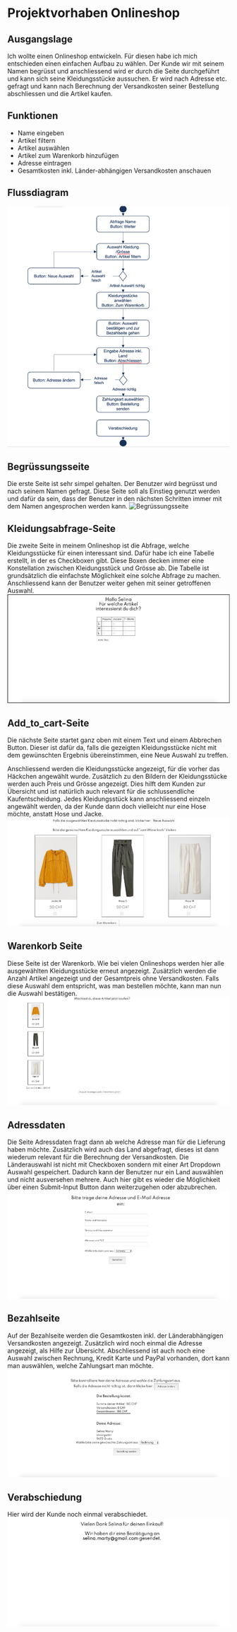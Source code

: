 # Projektvorhaben Onlineshop
## Ausgangslage
Ich wollte einen Onlineshop entwickeln. Für diesen habe ich mich entschieden einen einfachen Aufbau zu wählen. Der Kunde wir mit seinem Namen begrüsst und anschliessend wird er durch die Seite durchgeführt und kann sich seine Kleidungsstücke aussuchen. Er wird nach Adresse etc. gefragt und kann nach Berechnung der Versandkosten seiner Bestellung abschliessen und die Artikel kaufen. 

 ## Funktionen
- Name eingeben
- Artikel filtern
- Artikel auswählen
- Artikel zum Warenkorb hinzufügen
- Adresse eintragen
- Gesamtkosten inkl. Länder-abhängigen Versandkosten anschauen


## Flussdiagram
![Flussdiagram](/Bilder/Flussdiagram.png)

## Begrüssungsseite

Die erste Seite ist sehr simpel gehalten. Der Benutzer wird begrüsst und nach seinem Namen gefragt. 
Diese Seite soll als Einstieg genutzt werden und dafür da sein, dass der Benutzer in den nächsten Schritten immer mit dem Namen angesprochen werden kann. 
![Begrüssungsseite](/Bilder/Begrüssungsseite.png)

## Kleidungsabfrage-Seite
Die zweite Seite in meinem Onlineshop ist die Abfrage, welche Kleidungsstücke für einen interessant sind. Dafür habe ich eine Tabelle erstellt, in der es Checkboxen gibt. Diese Boxen decken immer eine Konstellation zwischen Kleidungsstück und Grösse ab. Die Tabelle ist grundsätzlich die einfachste Möglichkeit eine solche Abfrage zu machen. 
Anschliessend kann der Benutzer weiter gehen mit seiner getroffenen Auswahl. 
![Kleidungsabfrage](/Bilder/Kleidungsabfrage.png)

## Add_to_cart-Seite
Die nächste Seite startet ganz oben mit einem Text und einem Abbrechen Button. Dieser ist dafür da, falls die gezeigten Kleidungsstücke nicht mit dem gewünschten Ergebnis übereinstimmen, eine Neue Auswahl zu treffen. 

Anschliessend werden die Kleidungsstücke angezeigt, für die vorher das Häckchen angewählt wurde. Zusätzlich zu den Bildern der Kleidungsstücke werden auch Preis und Grösse angezeigt. Dies hilft dem Kunden zur Übersicht und ist natürlich auch relevant für die schlussendliche Kaufentscheidung. 
Jedes Kleidungsstück kann anschliessend einzeln angewählt werden, da der Kunde dann doch vielleicht nur eine Hose möchte, anstatt Hose und Jacke. 
![Add_to_cart](/Bilder/Add_to_cart.png)

## Warenkorb Seite
Diese Seite ist der Warenkorb. Wie bei vielen Onlineshops werden hier alle ausgewählten Kleidungsstücke erneut angezeigt. Zusätzlich werden die Anzahl Artikel angezeigt und der Gesamtpreis ohne Versandkosten.
Falls diese Auswahl dem entspricht, was man bestellen möchte, kann man nun die Auswahl bestätigen. 
![Warenkorb](/Bilder/Warenkorb.png)
## Adressdaten
Die Seite Adressdaten fragt dann ab welche Adresse man für die Lieferung haben möchte. Zusätzlich wird auch das Land abgefragt, dieses ist dann wiederum relevant für die Berechnung der Versandkosten. Die Länderauswahl ist nicht mit Checkboxen sondern mit einer Art Dropdown Auswahl gespeichert. Dadurch kann der Benutzer nur ein Land auswählen und nicht ausversehen mehrere. 
Auch hier gibt es wieder die Möglichkeit über einen Submit-Input Button dann weiterzugehen oder abzubrechen. 
![Adressdaten](/Bilder/Adressdaten.png)

## Bezahlseite
Auf der Bezahlseite werden die Gesamtkosten inkl. der Länderabhängigen Versandkosten angezeigt. Zusätzlich wird noch einmal die Adresse angezeigt, als Hilfe zur Übersicht. Abschliessend ist auch noch eine Auswahl zwischen Rechnung, Kredit Karte  und PayPal vorhanden, dort kann man auswählen, welche Zahlungsart man möchte. 
![Bezahlseite](/Bilder/Bezahlseite.png)

## Verabschiedung
Hier wird der Kunde noch einmal verabschiedet. 
![Verabschiedung](/Bilder/Verabschiedung.png)

